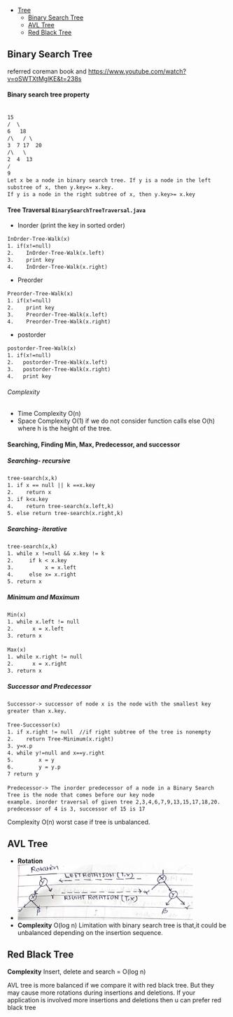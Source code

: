 - [Tree](#tree)
  - [Binary Search Tree](#binary-search-tree)
  - [AVL Tree](#avl-tree)
  - [Red Black Tree](#red-black-tree)

##  Binary Search Tree

referred coreman book and https://www.youtube.com/watch?v=oSWTXtMglKE&t=238s
#### Binary search tree property
```

15
/  \
6   18
/\   / \
3  7 17  20
/\   \
2  4  13
/
9
Let x be a node in binary search tree. If y is a node in the left substree of x, then y.key<= x.key. 
If y is a node in the right subtree of x, then y.key>= x.key
```

#### Tree Traversal ```BinarySearchTreeTraversal.java```
- Inorder (print the key in sorted order)
```
InOrder-Tree-Walk(x)
1. if(x!=null)
2.    InOrder-Tree-Walk(x.left)
3.    print key
4.    InOrder-Tree-Walk(x.right)
```
- Preorder
```
Preorder-Tree-Walk(x)
1. if(x!=null)
2.    print key
3.    Preorder-Tree-Walk(x.left)
4.    Preorder-Tree-Walk(x.right)
```
- postorder

```
postorder-Tree-Walk(x)
1. if(x!=null)
2.   postorder-Tree-Walk(x.left)
3.   postorder-Tree-Walk(x.right) 
4.   print key 
```
###### Complexity
- Time Complexity O(n) 
- Space Complexity O(1) if we do not consider function calls else O(h) where h is the height of the tree.

#### Searching, Finding Min, Max, Predecessor, and successor
##### Searching- recursive
```
tree-search(x,k)
1. if x == null || k ==x.key
2.    return x
3. if k<x.key
4.    return tree-search(x.left,k)
5. else return tree-search(x.right,k)
```
##### Searching- iterative
```
tree-search(x,k)
1. while x !=null && x.key != k
2.     if k < x.key
3.          x = x.left
4.     else x= x.right
5. return x
```

##### Minimum and Maximum
```
Min(x)
1. while x.left != null
2.      x = x.left
3. return x

Max(x)
1. while x.right != null
2.      x = x.right
3. return x
```

##### Successor and Predecessor
```
Successor-> successor of node x is the node with the smallest key greater than x.key.

Tree-Successor(x)
1. if x.right != null  //if right subtree of the tree is nonempty
2.    return Tree-Minimum(x.right)
3. y=x.p
4. while y!=null and x==y.right
5.        x = y
6.        y = y.p
7 return y

Predecessor-> The inorder predecessor of a node in a Binary Search Tree is the node that comes before our key node
example. inorder traversal of given tree 2,3,4,6,7,9,13,15,17,18,20. predecessor of 4 is 3, successor of 15 is 17
```
Complexity O(n) worst case if tree is unbalanced.

##  AVL Tree
- **Rotation**
-  <img src="rotation.png" width = "400"></img>
- **Complexity** O(log n)
 Limitation with binary search tree is that,it could be unbalanced depending on the insertion sequence.




##  Red Black Tree

 **Complexity** Insert, delete and search = O(log n)

AVL tree is more balanced if we compare it with red black tree. But they may cause more rotations during insertions and deletions.
If your application is involved more insertions and deletions then u can prefer red black tree




